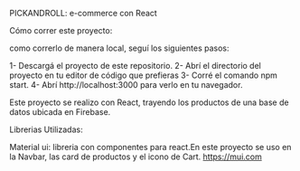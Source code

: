 PICKANDROLL: e-commerce con React 

Cómo correr este proyecto:

como correrlo de manera local, seguí los siguientes pasos:

1- Descargá el proyecto de este repositorio.
2- Abrí el directorio del proyecto en tu editor de código que prefieras
3- Corré el comando npm start.
4- Abrí http://localhost:3000 para verlo en tu navegador.

Este proyecto se realizo con React, trayendo los productos de una base de datos ubicada en Firebase.

Librerias Utilizadas:

Material ui: libreria con componentes para react.En este proyecto se uso en la Navbar, las card de productos y el icono de Cart.
https://mui.com


